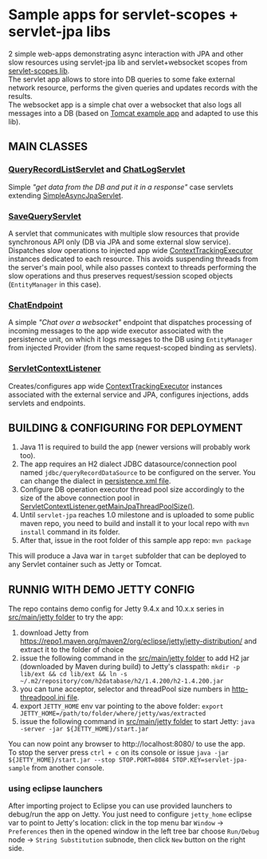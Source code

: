# Sample apps for servlet-scopes + servlet-jpa libs

2 simple web-apps demonstrating async interaction with JPA and other slow resources using servlet-jpa lib and servlet+websocket scopes from [servlet-scopes lib](https://github.com/morgwai/servlet-scopes).<br/>
The servlet app allows to store into DB queries to some fake external network resource, performs the given queries and updates records with the results.<br/>
The websocket app is a simple chat over a websocket that also logs all messages into a DB
(based on [Tomcat example app](https://github.com/apache/tomcat/blob/trunk/webapps/examples/websocket/chat.xhtml) and adapted to use this lib).



## MAIN CLASSES

### [QueryRecordListServlet](src/main/java/pl/morgwai/samples/servlet_jpa/servlets/QueryRecordListServlet.java) and [ChatLogServlet](src/main/java/pl/morgwai/samples/servlet_jpa/servlets/ChatLogServlet.java)

Simple <i>"get data from the DB and put it in a response"</i> case servlets extending [SimpleAsyncJpaServlet](../src/main/java/pl/morgwai/base/servlet/jpa/SimpleAsyncJpaServlet.java).


### [SaveQueryServlet](src/main/java/pl/morgwai/samples/servlet_jpa/servlets/SaveQueryServlet.java)

A servlet that communicates with multiple slow resources that provide synchronous API only (DB via JPA and some external slow service). Dispatches slow operations to injected app wide [ContextTrackingExecutor](https://github.com/morgwai/guice-context-scopes/blob/master/src/main/java/pl/morgwai/base/guice/scopes/ContextTrackingExecutor.java) instances dedicated to each resource. This avoids suspending threads from the server's main pool, while also passes context to threads performing the slow operations and thus preserves request/session scoped objects (`EntityManager` in this case).


### [ChatEndpoint](src/main/java/pl/morgwai/samples/servlet_jpa/servlets/ChatEndpoint.java)

A simple <i>"Chat over a websocket"</i> endpoint that dispatches processing of incoming messages to the app wide executor associated with the persistence unit, on which it logs messages to the DB using `EntityManager` from injected Provider (from the same request-scoped binding as servlets).


### [ServletContextListener](src/main/java/pl/morgwai/samples/servlet_jpa/servlets/ServletContextListener.java)

Creates/configures app wide [ContextTrackingExecutor](https://github.com/morgwai/guice-context-scopes/blob/master/src/main/java/pl/morgwai/base/guice/scopes/ContextTrackingExecutor.java) instances
associated with the external service and JPA, configures injections, adds servlets and endpoints.



## BUILDING & CONFIGURING FOR DEPLOYMENT

1. Java 11 is required to build the app (newer versions will probably work too).
1. The app requires an H2 dialect JDBC datasource/connection pool named `jdbc/queryRecordDataSource` to be configured on the server. You can change the dialect in [persistence.xml file](src/main/resources/META-INF/persistence.xml).
1. Configure DB operation executor thread pool size accordingly to the size of the above connection pool in [ServletContextListener.getMainJpaThreadPoolSize()](src/main/java/pl/morgwai/samples/servlet_jpa/servlets/ServletContextListener.java).
1. Until `servlet-jpa` reaches 1.0 milestone and is uploaded to some public maven repo, you need to build and install it to your local repo with `mvn install` command in its folder.
1. After that, issue in the root folder of this sample app repo: `mvn package`

This will produce a Java war in `target` subfolder that can be deployed to any Servlet container such as Jetty or Tomcat.



## RUNNIG WITH DEMO JETTY CONFIG

The repo contains demo config for Jetty 9.4.x and 10.x.x series in [src/main/jetty folder](src/main/jetty) to try the app:
1. download Jetty from https://repo1.maven.org/maven2/org/eclipse/jetty/jetty-distribution/ and extract it to the folder of choice
1. issue the following command in the [src/main/jetty folder](src/main/jetty) to add H2 jar (downloaded by Maven during build) to Jetty's classpath: `mkdir -p lib/ext && cd lib/ext && ln -s ~/.m2/repository/com/h2database/h2/1.4.200/h2-1.4.200.jar`
1. you can tune acceptor, selector and threadPool size numbers in [http-threadpool.ini file](src/main/jetty/start.d/http-threadpool.ini).
1. export `JETTY_HOME` env var pointing to the above folder: `export JETTY_HOME=/path/to/folder/where/jetty/was/extracted`
1. issue the following command in [src/main/jetty folder](src/main/jetty) to start Jetty: `java -server -jar ${JETTY_HOME}/start.jar`<br/>

You can now point any browser to http://localhost:8080/ to use the app.<br/>
To stop the server press `ctrl + c` on its console or issue `java -jar ${JETTY_HOME}/start.jar --stop STOP.PORT=8084 STOP.KEY=servlet-jpa-sample` from another console.

### using eclipse launchers

After importing project to Eclipse you can use provided launchers to debug/run the app on Jetty. You
just need to configure `jetty_home` eclipse var to point to Jetty's location: click in the top menu bar `Window` -> `Preferences` then in the opened window in the left tree bar choose `Run/Debug` node  -> `String Substitution` subnode, then click `New` button on the right side.

